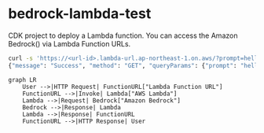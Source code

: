 # bedrock-lambda-test

CDK project to deploy a Lambda function.
You can access the Amazon Bedrock() via Lambda Function URLs.

```bash
curl -s 'https://<url-id>.lambda-url.ap-northeast-1.on.aws/?prompt=hello!'
{"message": "Success", "method": "GET", "queryParams": {"prompt": "hello!"}, "pathParams": {}, "response": "\\nHi! How can I assist you today?"}
```

```mermaid
graph LR
    User -->|HTTP Request| FunctionURL["Lambda Function URL"]
    FunctionURL -->|Invoke| Lambda["AWS Lambda"]
    Lambda -->|Request| Bedrock["Amazon Bedrock"]
    Bedrock -->|Response| Lambda
    Lambda -->|Response| FunctionURL
    FunctionURL -->|HTTP Response| User
```

